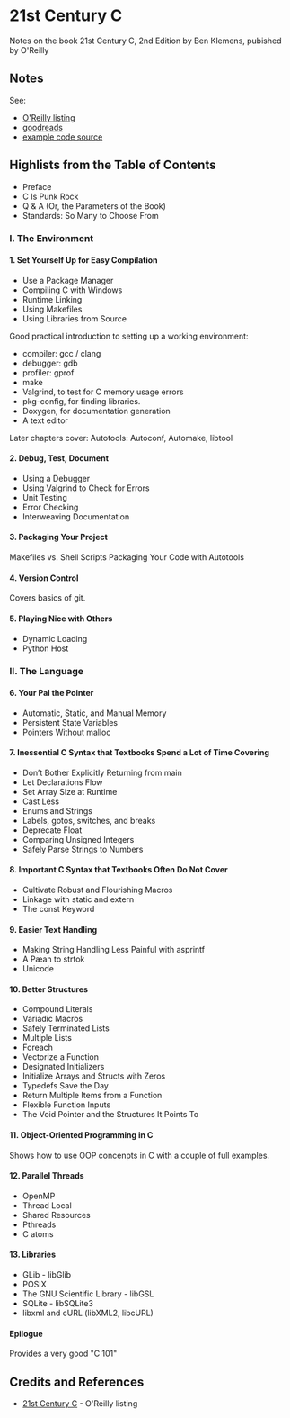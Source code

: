 # 21st Century C

Notes on the book 21st Century C, 2nd Edition by Ben Klemens, pubished by O'Reilly

## Notes

See:

* [O'Reilly listing](https://learning.oreilly.com/library/view/21st-century-c/9781491904428/)
* [goodreads](https://www.goodreads.com/book/show/17017525-21st-century-c)
* [example code source](https://resources.oreilly.com/examples/0636920025108/)

## Highlists from the Table of Contents

* Preface
* C Is Punk Rock
* Q & A (Or, the Parameters of the Book)
* Standards: So Many to Choose From

### I. The Environment

#### 1. Set Yourself Up for Easy Compilation

* Use a Package Manager
* Compiling C with Windows
* Runtime Linking
* Using Makefiles
* Using Libraries from Source

Good practical introduction to setting up a working environment:

* compiler: gcc / clang
* debugger: gdb
* profiler: gprof
* make
* Valgrind, to test for C memory usage errors
* pkg-config, for finding libraries.
* Doxygen, for documentation generation
* A text editor

Later chapters cover: Autotools: Autoconf, Automake, libtool


#### 2. Debug, Test, Document

* Using a Debugger
* Using Valgrind to Check for Errors
* Unit Testing
* Error Checking
* Interweaving Documentation

#### 3. Packaging Your Project

Makefiles vs. Shell Scripts
Packaging Your Code with Autotools

#### 4. Version Control

Covers basics of git.

#### 5. Playing Nice with Others

* Dynamic Loading
* Python Host

### II. The Language

#### 6. Your Pal the Pointer

* Automatic, Static, and Manual Memory
* Persistent State Variables
* Pointers Without malloc

#### 7. Inessential C Syntax that Textbooks Spend a Lot of Time Covering

* Don’t Bother Explicitly Returning from main
* Let Declarations Flow
* Set Array Size at Runtime
* Cast Less
* Enums and Strings
* Labels, gotos, switches, and breaks
* Deprecate Float
* Comparing Unsigned Integers
* Safely Parse Strings to Numbers


#### 8. Important C Syntax that Textbooks Often Do Not Cover

* Cultivate Robust and Flourishing Macros
* Linkage with static and extern
* The const Keyword


#### 9. Easier Text Handling

* Making String Handling Less Painful with asprintf
* A Pæan to strtok
* Unicode

#### 10. Better Structures

* Compound Literals
* Variadic Macros
* Safely Terminated Lists
* Multiple Lists
* Foreach
* Vectorize a Function
* Designated Initializers
* Initialize Arrays and Structs with Zeros
* Typedefs Save the Day
* Return Multiple Items from a Function
* Flexible Function Inputs
* The Void Pointer and the Structures It Points To

#### 11. Object-Oriented Programming in C

Shows how to use OOP concenpts in C with a couple of full examples.

#### 12. Parallel Threads

* OpenMP
* Thread Local
* Shared Resources
* Pthreads
* C atoms

#### 13. Libraries

* GLib - libGlib
* POSIX
* The GNU Scientific Library - libGSL
* SQLite - libSQLite3
* libxml and cURL (libXML2, libcURL)

#### Epilogue

Provides a very good "C 101"


## Credits and References

* [21st Century C](https://learning.oreilly.com/library/view/21st-century-c/9781491904428/) - O'Reilly listing
